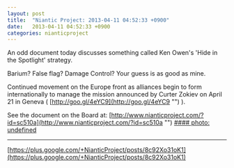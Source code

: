 ```yaml
---
layout: post
title:  "Niantic Project: 2013-04-11 04:52:33 +0900"
date:   2013-04-11 04:52:33 +0900
categories: nianticproject
---
```

An odd document today discusses something called Ken Owen's 'Hide in the Spotlight' strategy. 

Barium? False flag? Damage Control? Your guess is as good as mine.

Continued movement on the Europe front as alliances begin to form internationally to manage the mission announced by Curter Zokiev on April 21 in Geneva ( [http://goo.gl/4eYC9](http://goo.gl/4eYC9 "") ).

See the document on the Board at: [http://www.nianticproject.com/?id=sc510a](http://www.nianticproject.com/?id=sc510a "")
[#### photo: undefined](https://lh3.googleusercontent.com/-8FGYBTPYqTY/UWXCv8O6RbI/AAAAAAAAE-0/aJyXt4blbIw/w288-h288/spotlight.jpg "")
- - -
[https://plus.google.com/+NianticProject/posts/8c92Xo31oK1](https://plus.google.com/+NianticProject/posts/8c92Xo31oK1)
